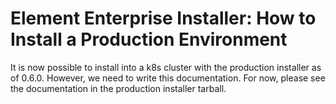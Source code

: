 # Element Enterprise Installer: How to Install a Production Environment

It is now possible to install into a k8s cluster with the production installer
as of 0.6.0. However, we need to write this documentation. For now, please
see the documentation in the production installer tarball.
